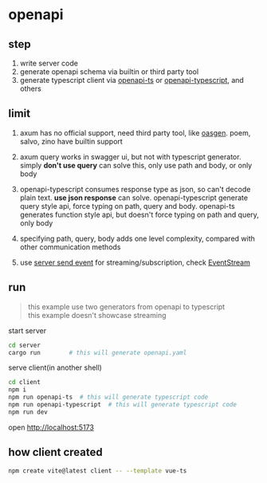 # openapi

## step

1. write server code
1. generate openapi schema via builtin or third party tool
1. generate typescript client via [openapi-ts](https://github.com/hey-api/openapi-ts) or [openapi-typescript](https://github.com/openapi-ts/openapi-typescript), and others

## limit

1. axum has no official support, need third party tool, like [oasgen](https://github.com/kurtbuilds/oasgen).
poem, salvo, zino have builtin support

1. axum query works in swagger ui, but not with typescript generator. simply **don't use query** can solve this, only use path and body, or only body

1. openapi-typescript consumes response type as json, so can't decode plain text. **use json response** can solve. openapi-typescript generate query style api, force typing on path, query and body. openapi-ts generates function style api, but doesn't force typing on path and query, only body

1. specifying path, query, body adds one level complexity, compared with other communication methods

1. use [server send event](https://developer.mozilla.org/en-US/docs/Web/API/Server-sent_events/Using_server-sent_events#sending_events_from_the_server) for streaming/subscription, check [EventStream](https://docs.rs/poem-openapi/5.0.3/poem_openapi/payload/struct.EventStream.html)

## run

> this example use two generators from openapi to typescript  
> this example doesn't showcase streaming

start server

```sh
cd server
cargo run        # this will generate openapi.yaml
```

serve client(in another shell)

```sh
cd client
npm i
npm run openapi-ts  # this will generate typescript code
npm run openapi-typescript  # this will generate typescript code
npm run dev
```

open <http://localhost:5173>

## how client created

```sh
npm create vite@latest client -- --template vue-ts
```





